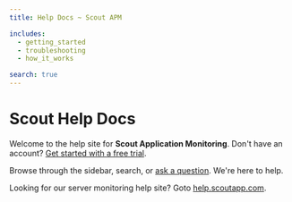 ```yaml
---
title: Help Docs ~ Scout APM

includes:
  - getting_started
  - troubleshooting
  - how_it_works

search: true
---
```


# Scout Help Docs

Welcome to the help site for __Scout Application Monitoring__. Don't have an account? [Get started with a free trial](https://apm.scoutapp.com/users/sign_up).

Browse through the sidebar, search, or [ask a question](mailto:apm.support@scoutapp.com). We're here to help.

Looking for our server monitoring help site? Goto [help.scoutapp.com](http://help.scoutapp.com).